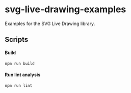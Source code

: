 # svg-live-drawing-examples
Examples for the SVG Live Drawing library.

## Scripts

#### Build

    npm run build

#### Run lint analysis

    npm run lint
